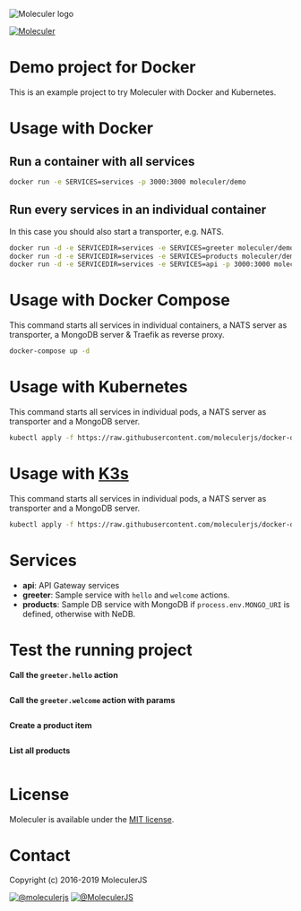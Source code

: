 ![Moleculer logo](http://moleculer.services/images/banner.png)

[![Moleculer](https://badgen.net/badge/Powered%20by/Moleculer/0e83cd)](https://moleculer.services)

# Demo project for Docker
This is an example project to try Moleculer with Docker and Kubernetes.

# Usage with Docker

## Run a container with all services

```bash
docker run -e SERVICES=services -p 3000:3000 moleculer/demo
```

## Run every services in an individual container
In this case you should also start a transporter, e.g. NATS.
```bash
docker run -d -e SERVICEDIR=services -e SERVICES=greeter moleculer/demo
docker run -d -e SERVICEDIR=services -e SERVICES=products moleculer/demo
docker run -d -e SERVICEDIR=services -e SERVICES=api -p 3000:3000 moleculer/demo
```

# Usage with Docker Compose
This command starts all services in individual containers, a NATS server as transporter, a MongoDB server & Traefik as reverse proxy.
```bash
docker-compose up -d
```

# Usage with Kubernetes
This command starts all services in individual pods, a NATS server as transporter and a MongoDB server.
```bash
kubectl apply -f https://raw.githubusercontent.com/moleculerjs/docker-demo/master/k8s.yaml
```

# Usage with [K3s](https://k3s.io/)
This command starts all services in individual pods, a NATS server as transporter and a MongoDB server.
```bash
kubectl apply -f https://raw.githubusercontent.com/moleculerjs/docker-demo/master/k3s.yaml
```

# Services
- **api**: API Gateway services
- **greeter**: Sample service with `hello` and `welcome` actions.
- **products**: Sample DB service with MongoDB if `process.env.MONGO_URI` is defined, otherwise with NeDB.

# Test the running project

**Call the `greeter.hello` action**
```bash

```

**Call the `greeter.welcome` action with params**
```bash

```

**Create a product item**
```bash

```

**List all products**
```bash

```



# License
Moleculer is available under the [MIT license](https://tldrlegal.com/license/mit-license).

# Contact
Copyright (c) 2016-2019 MoleculerJS

[![@moleculerjs](https://img.shields.io/badge/github-moleculerjs-green.svg)](https://github.com/moleculerjs) [![@MoleculerJS](https://img.shields.io/badge/twitter-MoleculerJS-blue.svg)](https://twitter.com/MoleculerJS)
